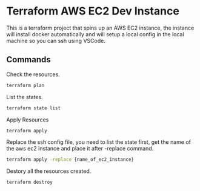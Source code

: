 # Terraform AWS EC2 Dev Instance

This is a terraform project that spins up an AWS EC2 instance, the instance will install docker automatically and will setup a local config in the local machine so you can ssh using VSCode.

## Commands

Check the resources.

```bash
terraform plan
```

List the states.

```bash
terraform state list
```

Apply Resources

```bash
terraform apply
```

Replace the ssh config file, you need to list the state first, get the name of the aws ec2 instance and place it after -replace command.

```bash
terraform apply -replace {name_of_ec2_instance}
```

Destory all the resources created.

```bash
terraform destroy
```
